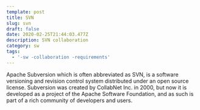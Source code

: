 ```yaml
---
template: post
title: SVN
slug: svn
draft: false
date: 2020-02-25T21:44:03.477Z
description: SVN collaboration
category: sw
tags:
  - '-sw -collaboration -requirements'
---
```

Apache Subversion which is often abbreviated as SVN, is a software versioning and revision control system distributed under an open source license. Subversion was created by CollabNet Inc. in 2000, but now it is developed as a project of the Apache Software Foundation, and as such is part of a rich community of developers and users. 
